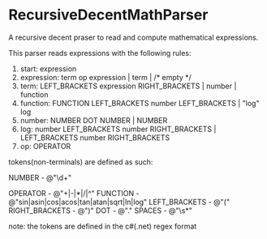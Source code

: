 # RecursiveDecentMathParser
A recursive decent praser to read and compute mathematical expressions.

This parser reads expressions with the following rules:

1. start: expression
2. expression: term op expression
             | term
             | /* empty */
3. term: LEFT_BRACKETS expression RIGHT_BRACKETS
       | number
       | function
4. function: FUNCTION LEFT_BRACKETS number LEFT_BRACKETS
           | "log" log
5. number: NUMBER DOT NUMBER
         | NUMBER
6. log: number LEFT_BRACKETS number RIGHT_BRACKETS
      | LEFT_BRACKETS number RIGHT_BRACKETS
7. op: OPERATOR

tokens(non-terminals) are defined as such:

NUMBER - @"\d+" 

OPERATOR - @"\+|\-|\*|/|\^"
FUNCTION - @"sin|asin|cos|acos|tan|atan|sqrt|ln|log"
LEFT_BRACKETS - @"\("
RIGHT_BRACKETS - @"\)"
DOT - @"\."
SPACES - @"\s*"

note: the tokens are defined in the c#(.net) regex format
